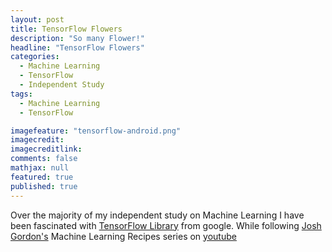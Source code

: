 ```yaml
---
layout: post
title: TensorFlow Flowers
description: "So many Flower!"
headline: "TensorFlow Flowers"
categories: 
  - Machine Learning
  - TensorFlow
  - Independent Study
tags: 
  - Machine Learning
  - TensorFlow

imagefeature: "tensorflow-android.png"
imagecredit:
imagecreditlink:
comments: false
mathjax: null
featured: true
published: true
---
```


Over the majority of my independent study on Machine Learning I have been fascinated with [TensorFlow Library](https://www.tensorflow.org/) from google. While following [Josh Gordon's](https://twitter.com/random_forests) Machine Learning Recipes series on [youtube](https://www.youtube.com/watch?v=cKxRvEZd3Mw&list=PLOU2XLYxmsIIuiBfYad6rFYQU_jL2ryal)